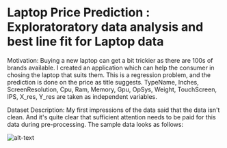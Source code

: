 # Laptop Price Prediction : Exploratoratory data analysis and best line fit for Laptop data

Motivation:
  Buying a new laptop can get a bit trickier as there are 100s of brands available. I created an application which can help the consumer in chosing the laptop that suits them.
  This is a regression problem, and the prediction is done on the price as title suggests. TypeName, Inches, ScreenResolution, Cpu, Ram, Memory, Gpu, OpSys, Weight, TouchScreen, 
  IPS, X_res, Y_res are taken as independent variables.
  
Dataset Description:
  My first impressions of the data said that the data isn't clean. And it's quite clear that sufficient attention needs to be paid for this data during pre-processing.
  The sample data looks as follows:
  
  ![alt-text]()
